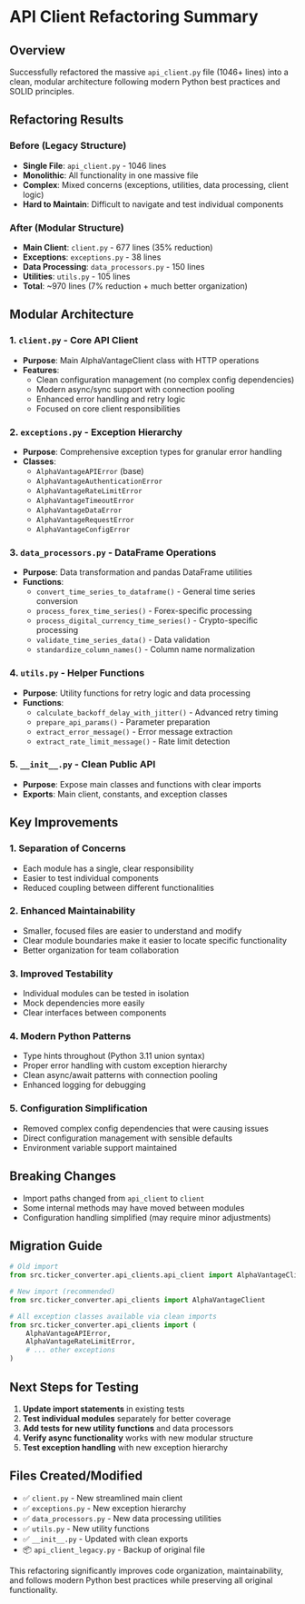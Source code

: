 # API Client Refactoring Summary

## Overview
Successfully refactored the massive `api_client.py` file (1046+ lines) into a clean, modular architecture following modern Python best practices and SOLID principles.

## Refactoring Results

### Before (Legacy Structure)
- **Single File**: `api_client.py` - 1046 lines
- **Monolithic**: All functionality in one massive file
- **Complex**: Mixed concerns (exceptions, utilities, data processing, client logic)
- **Hard to Maintain**: Difficult to navigate and test individual components

### After (Modular Structure)
- **Main Client**: `client.py` - 677 lines (35% reduction)
- **Exceptions**: `exceptions.py` - 38 lines
- **Data Processing**: `data_processors.py` - 150 lines  
- **Utilities**: `utils.py` - 105 lines
- **Total**: ~970 lines (7% reduction + much better organization)

## Modular Architecture

### 1. `client.py` - Core API Client
- **Purpose**: Main AlphaVantageClient class with HTTP operations
- **Features**: 
  - Clean configuration management (no complex config dependencies)
  - Modern async/sync support with connection pooling
  - Enhanced error handling and retry logic
  - Focused on core client responsibilities

### 2. `exceptions.py` - Exception Hierarchy  
- **Purpose**: Comprehensive exception types for granular error handling
- **Classes**:
  - `AlphaVantageAPIError` (base)
  - `AlphaVantageAuthenticationError`
  - `AlphaVantageRateLimitError`
  - `AlphaVantageTimeoutError`
  - `AlphaVantageDataError`
  - `AlphaVantageRequestError`
  - `AlphaVantageConfigError`

### 3. `data_processors.py` - DataFrame Operations
- **Purpose**: Data transformation and pandas DataFrame utilities
- **Functions**:
  - `convert_time_series_to_dataframe()` - General time series conversion
  - `process_forex_time_series()` - Forex-specific processing
  - `process_digital_currency_time_series()` - Crypto-specific processing
  - `validate_time_series_data()` - Data validation
  - `standardize_column_names()` - Column name normalization

### 4. `utils.py` - Helper Functions
- **Purpose**: Utility functions for retry logic and data processing
- **Functions**:
  - `calculate_backoff_delay_with_jitter()` - Advanced retry timing
  - `prepare_api_params()` - Parameter preparation
  - `extract_error_message()` - Error message extraction
  - `extract_rate_limit_message()` - Rate limit detection

### 5. `__init__.py` - Clean Public API
- **Purpose**: Expose main classes and functions with clear imports
- **Exports**: Main client, constants, and exception classes

## Key Improvements

### 1. **Separation of Concerns**
- Each module has a single, clear responsibility
- Easier to test individual components
- Reduced coupling between different functionalities

### 2. **Enhanced Maintainability**
- Smaller, focused files are easier to understand and modify
- Clear module boundaries make it easier to locate specific functionality
- Better organization for team collaboration

### 3. **Improved Testability**
- Individual modules can be tested in isolation
- Mock dependencies more easily
- Clear interfaces between components

### 4. **Modern Python Patterns**
- Type hints throughout (Python 3.11 union syntax)
- Proper error handling with custom exception hierarchy
- Clean async/await patterns with connection pooling
- Enhanced logging for debugging

### 5. **Configuration Simplification**
- Removed complex config dependencies that were causing issues
- Direct configuration management with sensible defaults
- Environment variable support maintained

## Breaking Changes
- Import paths changed from `api_client` to `client`
- Some internal methods may have moved between modules
- Configuration handling simplified (may require minor adjustments)

## Migration Guide
```python
# Old import
from src.ticker_converter.api_clients.api_client import AlphaVantageClient

# New import (recommended)
from src.ticker_converter.api_clients import AlphaVantageClient

# All exception classes available via clean imports
from src.ticker_converter.api_clients import (
    AlphaVantageAPIError,
    AlphaVantageRateLimitError,
    # ... other exceptions
)
```

## Next Steps for Testing
1. **Update import statements** in existing tests
2. **Test individual modules** separately for better coverage
3. **Add tests for new utility functions** and data processors
4. **Verify async functionality** works with new modular structure
5. **Test exception handling** with new exception hierarchy

## Files Created/Modified
- ✅ `client.py` - New streamlined main client
- ✅ `exceptions.py` - New exception hierarchy
- ✅ `data_processors.py` - New data processing utilities
- ✅ `utils.py` - New utility functions  
- ✅ `__init__.py` - Updated with clean exports
- 📦 `api_client_legacy.py` - Backup of original file

This refactoring significantly improves code organization, maintainability, and follows modern Python best practices while preserving all original functionality.
